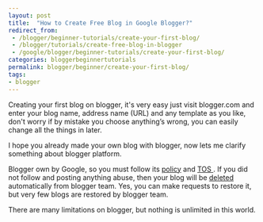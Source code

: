 ```yaml
---
layout: post
title:  "How to Create Free Blog in Google Blogger?"
redirect_from:
 - /blogger/beginner-tutorials/create-your-first-blog/
 - /blogger/tutorials/create-free-blog-in-blogger
 - /google/blogger/beginner-tutorials/create-your-first-blog/
categories: bloggerbeginnertutorials
permalink: blogger/beginner/create-your-first-blog/
tags: 
- blogger
---
```


Creating your first blog on blogger, it's very easy just visit blogger.com and enter your blog name, address name (URL) and any template as you like, don't worry if by mistake you choose anything’s wrong, you can easily change all the things in later.

I hope you already made your own blog with blogger, now lets me clarify something about blogger platform.

Blogger own by Google, so you must follow its <a href="http://www.blogger.com/content.g?hl=en" rel="nofollow">policy</a> and <a href="https://support.google.com/blogger/answer/41935?hl=en" rel="nofollow">TOS </a>. If you did not follow and posting anything abuse, then your blog will be <a href="/blogger/beginner/blog-delete-reason/">deleted</a> automatically from blogger team. Yes, you can make requests to restore it, but very few blogs are restored by blogger team. 

There are many limitations on blogger, but nothing is unlimited in this world. 



